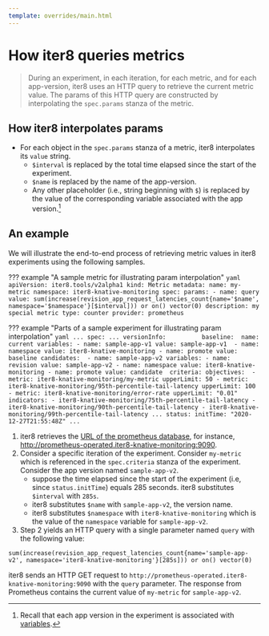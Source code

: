 ```yaml
---
template: overrides/main.html
---
```


# How iter8 queries metrics

> During an experiment, in each iteration, for each metric, and for each app-version, iter8 uses an HTTP query to retrieve the current metric value. The params of this HTTP query are constructed by interpolating the `spec.params` stanza of the metric. 

## How iter8 interpolates params

* For each object in the `spec.params` stanza of a metric, iter8 interpolates its `value` string.
    - `$interval` is replaced by the total time elapsed since the start of the experiment.
    - `$name` is replaced by the name of the app-version.
    - Any other placeholder (i.e., string beginning with `$`) is replaced by the value of the corresponding variable associated with the app version.[^1]

## An example

We will illustrate the end-to-end process of retrieving metric values in iter8 experiments using the following samples.

??? example "A sample metric for illustrating param interpolation"
    ```yaml
    apiVersion: iter8.tools/v2alpha1
    kind: Metric
    metadata:
      name: my-metric
      namespace: iter8-knative-monitoring
    spec:
      params:
      - name: query
        value: sum(increase(revision_app_request_latencies_count{name='$name', namespace='$namespace'}[$interval])) or on() vector(0)
      description: my special metric
      type: counter
      provider: prometheus
    ```

??? example "Parts of a sample experiment for illustrating param interpolation"
    ```yaml
    ...
    spec:
      ...
      versionInfo:         
        baseline: 
          name: current
          variables:
          - name: sample-app-v1
            value: sample-app-v1 
          - name: namespace
            value: iter8-knative-monitoring
          - name: promote
            value: baseline
        candidates: 
        - name: sample-app-v2
          variables:
          - name: revision
            value: sample-app-v2
          - name: namespace
            value: iter8-knative-monitoring
          - name: promote
            value: candidate 
      criteria:
        objectives: 
        - metric: iter8-knative-monitoring/my-metric
          upperLimit: 50
        - metric: iter8-knative-monitoring/95th-percentile-tail-latency
          upperLimit: 100
        - metric: iter8-knative-monitoring/error-rate
          upperLimit: "0.01"
        indicators:
        - iter8-knative-monitoring/75th-percentile-tail-latency
        - iter8-knative-monitoring/90th-percentile-tail-latency
        - iter8-knative-monitoring/99th-percentile-tail-latency
      ...
    status:
      initTime: "2020-12-27T21:55:48Z"
      ...
    ```

1. iter8 retrieves the [URL of the prometheus database](/getting-started/install/prometheus-url), for instance, http://prometheus-operated.iter8-knative-monitoring:9090.
2. Consider a specific iteration of the experiment. Consider `my-metric` which is referenced in the `spec.criteria` stanza of the experiment. Consider the app version named `sample-app-v2`.
    - suppose the time elapsed since the start of the experiment (i.e, since `status.initTime`) equals 285 seconds. iter8 substitutes `$interval` with `285s`.
    - iter8 substitutes `$name` with `sample-app-v2`, the version name.
    - iter8 substitutes `$namespace` with `iter8-knative-monitoring` which is the value of the `namespace` variable for `sample-app-v2`.
3. Step 2 yields an HTTP query with a single parameter named `query` with the following value:
```
sum(increase(revision_app_request_latencies_count{name='sample-app-v2', namespace='iter8-knative-monitoring'}[285s])) or on() vector(0)
```
iter8 sends an HTTP GET request to `http://prometheus-operated.iter8-knative-monitoring:9090` with the `query` parameter. The response from Prometheus contains the current value of `my-metric` for `sample-app-v2`. 

[^1]: Recall that each app version in the experiment is associated with [variables](http://localhost:8000/usage/experiment/versioninfo/#variables).